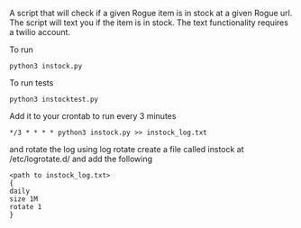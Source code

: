 A script that will check if a given Rogue item is in stock at a given Rogue url. The script will text you if the item is in stock. The text functionality requires a twilio account.

To run
```
python3 instock.py
```

To run tests
```
python3 instocktest.py
```

Add it to your crontab to run every 3 minutes
```
*/3 * * * * python3 instock.py >> instock_log.txt
```

and rotate the log using log rotate create a file called instock at /etc/logrotate.d/ and
add the following
```
<path to instock_log.txt>
{
daily
size 1M
rotate 1
}
```
